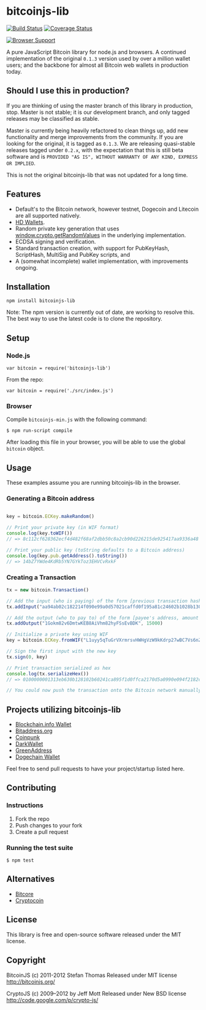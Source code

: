 # bitcoinjs-lib

[![Build Status](https://travis-ci.org/bitcoinjs/bitcoinjs-lib.png?branch=master)](https://travis-ci.org/bitcoinjs/bitcoinjs-lib) [![Coverage Status](https://coveralls.io/repos/bitcoinjs/bitcoinjs-lib/badge.png)](https://coveralls.io/r/bitcoinjs/bitcoinjs-lib)

[![Browser Support](https://ci.testling.com/bitcoinjs/bitcoinjs-lib.png)](https://ci.testling.com/bitcoinjs/bitcoinjs-lib)

A pure JavaScript Bitcoin library for node.js and browsers.
A continued implementation of the original `0.1.3` version used by over a million wallet users; and the backbone for almost all Bitcoin web wallets in production today.


## Should I use this in production?
If you are thinking of using the master branch of this library in production, stop.
Master is not stable; it is our development branch, and only tagged releases may be classified as stable.

Master is currently being heavily refactored to clean things up, add new functionality and merge improvements from the community.
If you are looking for the original, it is tagged as `0.1.3`.
We are releasing quasi-stable releases tagged under `0.2.x`, with the expectation that this is still beta software and is `PROVIDED "AS IS", WITHOUT WARRANTY OF ANY KIND, EXPRESS OR IMPLIED`.

This is not the original bitcoinjs-lib that was not updated for a long time.


## Features

- Default's to the Bitcoin network, however testnet, Dogecoin and Litecoin are all supported natively.
- [HD Wallets](https://github.com/bitcoin/bips/blob/master/bip-0032.mediawiki).
- Random private key generation that uses [window.crypto.getRandomValues](https://developer.mozilla.org/en-US/docs/Web/API/Window.crypto) in the underlying implementation.
- ECDSA signing and verification.
- Standard transaction creation, with support for PubKeyHash, ScriptHash, MultiSig and PubKey scripts, and
- A (somewhat incomplete) wallet implementation, with improvements ongoing.


## Installation

`npm install bitcoinjs-lib`

Note: The npm version is currently out of date, are working to resolve this. The best way to use the latest code is to clone the repository.


## Setup

### Node.js

    var bitcoin = require('bitcoinjs-lib')

From the repo:

    var bitcoin = require('./src/index.js')


### Browser

Compile `bitcoinjs-min.js` with the following command:

    $ npm run-script compile

After loading this file in your browser, you will be able to use the global `bitcoin` object.


## Usage

These examples assume you are running bitcoinjs-lib in the browser.


### Generating a Bitcoin address

```javascript

key = bitcoin.ECKey.makeRandom()

// Print your private key (in WIF format)
console.log(key.toWIF())
// => 8c112cf628362ecf4d482f68af2dbb50c8a2cb90d226215de925417aa9336a48

// Print your public key (toString defaults to a Bitcoin address)
console.log(key.pub.getAddress().toString())
// => 14bZ7YWde4KdRb5YN7GYkToz3EHVCvRxkF
```

### Creating a Transaction

```javascript
tx = new bitcoin.Transaction()

// Add the input (who is paying) of the form [previous transaction hash, index of the output to use]
tx.addInput("aa94ab02c182214f090e99a0d57021caffd0f195a81c24602b1028b130b63e31", 0)

// Add the output (who to pay to) of the form [payee's address, amount in satoshis]
tx.addOutput("1Gokm82v6DmtwKEB8AiVhm82hyFSsEvBDK", 15000)

// Initialize a private key using WIF
key = bitcoin.ECKey.fromWIF("L1uyy5qTuGrVXrmrsvHWHgVzW9kKdrp27wBC7Vs6nZDTF2BRUVwy")

// Sign the first input with the new key
tx.sign(0, key)

// Print transaction serialized as hex
console.log(tx.serializeHex())
// => 0100000001313eb630b128102b60241ca895f1d0ffca2170d5a0990e094f2182c102ab94aa000000008a47304402200169f1f844936dc60df54e812345f5dd3e6681fea52e33c25154ad9cc23a330402204381ed8e73d74a95b15f312f33d5a0072c7a12dd6c3294df6e8efbe4aff27426014104e75628573696aed32d7656fb35e9c71ea08eb6492837e13d2662b9a36821d0fff992692fd14d74fdec20fae29128ba12653249cbeef521fc5eba84dde0689f27ffffffff01983a0000000000001976a914ad618cf4333b3b248f9744e8e81db2964d0ae39788ac00000000

// You could now push the transaction onto the Bitcoin network manually (see https://blockchain.info/pushtx)
```


## Projects utilizing bitcoinjs-lib

- [Blockchain.info Wallet](http://blockchain.info/wallet)
- [Bitaddress.org](https://www.bitaddress.org)
- [Coinpunk](https://coinpunk.com)
- [DarkWallet](https://darkwallet.unsystem.net)
- [GreenAddress](https://greenaddress.it)
- [Dogechain Wallet](https://dogechain.info)

Feel free to send pull requests to have your project/startup listed here.


## Contributing

### Instructions

1. Fork the repo
2. Push changes to your fork
3. Create a pull request


### Running the test suite

    $ npm test


## Alternatives

- [Bitcore](https://github.com/bitpay/bitcore)
- [Cryptocoin](https://github.com/cryptocoinjs/cryptocoin)


## License

This library is free and open-source software released under the MIT license.


## Copyright

BitcoinJS (c) 2011-2012 Stefan Thomas
Released under MIT license
http://bitcoinjs.org/

CryptoJS (c) 2009–2012 by Jeff Mott
Released under New BSD license
http://code.google.com/p/crypto-js/
